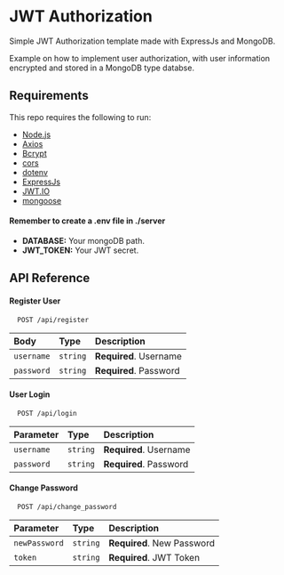 
# JWT Authorization

Simple JWT Authorization template made with ExpressJs and MongoDB.

Example on how to implement user authorization, with user information encrypted and stored
in a MongoDB type databse. 

## Requirements

This repo requires the following to run:

  * [Node.js][node]
  * [Axios][axios]
  * [Bcrypt][bcrypt]
  * [cors][cors]
  * [dotenv][dotenv]
  * [ExpressJs][express]
  * [JWT.IO][jsonwebtoken]
  * [mongoose][mongoose]

#### **Remember** to create a .env file in ./server
 - **DATABASE:** Your mongoDB path.
 - **JWT_TOKEN:** Your JWT secret.

[node]: https://nodejs.org/
[npm]: https://www.npmjs.com/
[axios]: https://axios-http.com/
[bcrypt]: https://www.npmjs.com/package/bcrypt
[cors]: https://www.npmjs.com/package/cors
[dotenv]: https://www.npmjs.com/package/dotenv
[express]: https://expressjs.com/
[jsonwebtoken]: https://jwt.io/
[mongoose]: https://mongoosejs.com/
## API Reference

#### Register User

```http
  POST /api/register
```

| Body | Type     | Description                |
| :-------- | :------- | :------------------------- |
| `username` | `string` | **Required**. Username |
| `password` | `string` | **Required**. Password |

#### User Login

```http
  POST /api/login
```

| Parameter | Type     | Description                       |
| :-------- | :------- | :-------------------------------- |
| `username` | `string` | **Required**. Username |
| `password` | `string` | **Required**. Password |

#### Change Password
```http
  POST /api/change_password
```

| Parameter | Type     | Description                       |
| :-------- | :------- | :-------------------------------- |
| `newPassword` | `string` | **Required**. New Password |
| `token` | `string` | **Required**. JWT Token |

